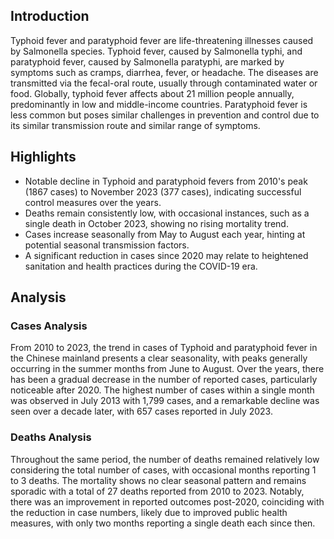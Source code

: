 ## Introduction

Typhoid fever and paratyphoid fever are life-threatening illnesses caused by Salmonella species. Typhoid fever, caused by Salmonella typhi, and paratyphoid fever, caused by Salmonella paratyphi, are marked by symptoms such as cramps, diarrhea, fever, or headache. The diseases are transmitted via the fecal-oral route, usually through contaminated water or food. Globally, typhoid fever affects about 21 million people annually, predominantly in low and middle-income countries. Paratyphoid fever is less common but poses similar challenges in prevention and control due to its similar transmission route and similar range of symptoms.
## Highlights

- Notable decline in Typhoid and paratyphoid fevers from 2010's peak (1867 cases) to November 2023 (377 cases), indicating successful control measures over the years. <br/>
- Deaths remain consistently low, with occasional instances, such as a single death in October 2023, showing no rising mortality trend. <br/>
- Cases increase seasonally from May to August each year, hinting at potential seasonal transmission factors. <br/>
- A significant reduction in cases since 2020 may relate to heightened sanitation and health practices during the COVID-19 era. <br/>
## Analysis

### Cases Analysis
From 2010 to 2023, the trend in cases of Typhoid and paratyphoid fever in the Chinese mainland presents a clear seasonality, with peaks generally occurring in the summer months from June to August. Over the years, there has been a gradual decrease in the number of reported cases, particularly noticeable after 2020. The highest number of cases within a single month was observed in July 2013 with 1,799 cases, and a remarkable decline was seen over a decade later, with 657 cases reported in July 2023.

### Deaths Analysis
Throughout the same period, the number of deaths remained relatively low considering the total number of cases, with occasional months reporting 1 to 3 deaths. The mortality shows no clear seasonal pattern and remains sporadic with a total of 27 deaths reported from 2010 to 2023. Notably, there was an improvement in reported outcomes post-2020, coinciding with the reduction in case numbers, likely due to improved public health measures, with only two months reporting a single death each since then.
